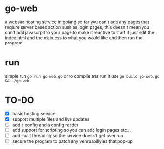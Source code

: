 # go-web
a website hosting service in golang
so far you can't add any pages that reqiure server based action sush as login pages, this doesn't mean you can't add javascrpit to your page to make it reactive
to start it jusr edit the index.html and the main.css to what you would like and then run the program!

# run
simple run `go run go-web.go` or to compile ans run it use `go build go-web.go && ./go-web`

# TO-DO
- [X] basic hosting service
- [X] support multiple files and live updates
- [ ] add a config and a config reader
- [ ] add support for scripting so you can add login pages etc...
- [ ] add mulit threading so the service doesn't get over run
- [ ] secure the program to patch any venruabiliyies that pop-up
